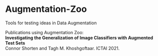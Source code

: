 # Augmentation-Zoo
Tools for testing ideas in Data Augmentation

Publications using Augmentation Zoo: <br />
<b>Investigating the Generalization of Image Classifiers with Augmented Test Sets</b><br />
Connor Shorten and Tagh M. Khoshgoftaar. ICTAI 2021.
